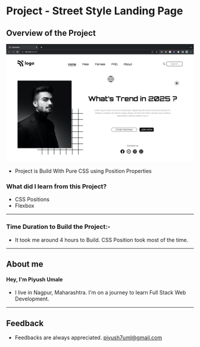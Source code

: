 # **Project - Street Style Landing Page**

## **Overview of the Project** 

![Alt Live-Screenshot](/finale.png)


- Project is Build With Pure CSS using Position Properties 



### **What did I learn from this Project?**

 - CSS Positions
 - Flexbox
 

---

### **Time Duration to Build the Project:-**

- It took me around 4 hours to Build. CSS Position took most of the time. 

---

## **About me**

#### **Hey, I'm Piyush Umale**

- I live in Nagpur, Maharashtra. I'm on a journey to learn Full Stack Web Development.

---

## **Feedback**
- Feedbacks are always appreciated. piyush7uml@gmail.com